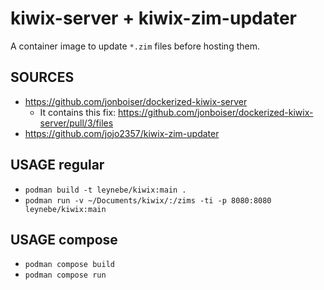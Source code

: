 # kiwix-server + kiwix-zim-updater

A container image to update `*.zim` files before hosting them.

## SOURCES

* https://github.com/jonboiser/dockerized-kiwix-server
    * It contains this fix: https://github.com/jonboiser/dockerized-kiwix-server/pull/3/files
* https://github.com/jojo2357/kiwix-zim-updater

## USAGE regular

* `podman build -t leynebe/kiwix:main .`
* `podman run -v ~/Documents/kiwix/:/zims -ti -p 8080:8080 leynebe/kiwix:main`

## USAGE compose

* `podman compose build`
* `podman compose run`